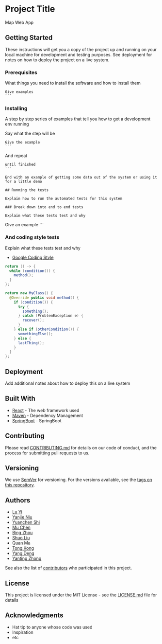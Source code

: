 
# Project Title

Map Web App

## Getting Started

These instructions will get you a copy of the project up and running on your local machine for development and testing purposes. See deployment for notes on how to deploy the project on a live system.

### Prerequisites

What things you need to install the software and how to install them

```
Give examples
​```
```

### Installing

A step by step series of examples that tell you how to get a development env running

Say what the step will be

```
Give the example
​```
```

And repeat

```
until finished
​```

End with an example of getting some data out of the system or using it for a little demo

## Running the tests

Explain how to run the automated tests for this system

### Break down into end to end tests

Explain what these tests test and why

```
Give an example
​```

### And coding style tests

Explain what these tests test and why

* [Google Coding Style](http://google.github.io/styleguide/)

```java
return () -> {
  while (condition()) {
    method();
  }
};

return new MyClass() {
  @Override public void method() {
    if (condition()) {
      try {
        something();
      } catch (ProblemException e) {
        recover();
      }
    } else if (otherCondition()) {
      somethingElse();
    } else {
      lastThing();
    }
  }
};
```

## Deployment

Add additional notes about how to deploy this on a live system

## Built With

* [React](https://reactjs.org/docs/getting-started.html) - The web framework used
* [Maven](https://maven.apache.org/) - Dependency Management
* [SpringBoot](https://spring.io/guides) - SpringBoot

## Contributing

Please read [CONTRIBUTING.md](https://gist.github.com/PurpleBooth/b24679402957c63ec426) for details on our code of conduct, and the process for submitting pull requests to us.

## Versioning

We use [SemVer](http://semver.org/) for versioning. For the versions available, see the [tags on this repository](https://github.com/your/project/tags). 

## Authors

* [Lu Yi](https://github.com/Annabel1234)
* [Yanjie Niu](https://github.com/angieniu)
* [Yuanchen Shi](https://github.com/YC-S)
* [Mu Chen](https://github.com/muchensthughs)
* [Bing Zhou](https://github.com/bingzhoucmu)
* [Shuo Liu](https://github.com/liushuo1014)
* [Quan Ma](https://guthub.com/quanmahameed)
* [Tong Kong](https://github.com/tkong233)
* [Yang Deng](https://github.com/oliveDY)
* [Yanting Zhong](https://github.com/yz3150)

See also the list of [contributors](https://github.com/your/project/contributors) who participated in this project.

## License

This project is licensed under the MIT License - see the [LICENSE.md](LICENSE.md) file for details

## Acknowledgments

* Hat tip to anyone whose code was used
* Inspiration
* etc
